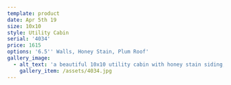 ```yaml
---
template: product
date: Apr 5th 19
size: 10x10
style: Utility Cabin
serial: '4034'
price: 1615
options: '6.5'' Walls, Honey Stain, Plum Roof'
gallery_image:
  - alt_text: 'a beautiful 10x10 utility cabin with honey stain siding, and a plum roof.'
    gallery_item: /assets/4034.jpg
---
```


